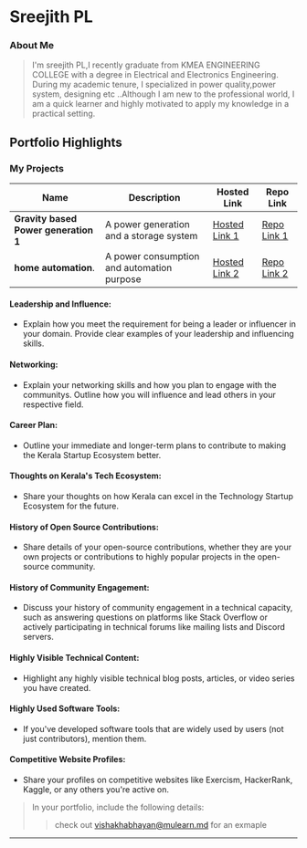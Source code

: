# Sreejith PL

### About Me

> I'm sreejith PL,I recently graduate from KMEA ENGINEERING COLLEGE with a degree in Electrical and Electronics Engineering. During my academic tenure, I specialized in power quality,power system, designing etc ..Although I am new to the professional world, I am a quick learner and highly motivated to apply my knowledge in a practical setting.


## Portfolio Highlights

### My Projects

| Name                                  | Description                                                               | Hosted Link                              | Repo Link                                                      |
|---------------------------------------|---------------------------------------------------------------------------|------------------------------------------|----------------------------------------------------------------|
| **Gravity based Power generation 1**  | A power generation and a storage system                                              | [Hosted Link 1](https://example.com)    | [Repo Link 1](https://github.com/username/project1)             |
| **home automation**.                  | A power consumption and automation purpose                                              | [Hosted Link 2](https://example.com)    | [Repo Link 2](https://github.com/username/project2)             |

#### Leadership and Influence:

- Explain how you meet the requirement for being a leader or influencer in your domain. Provide clear examples of your leadership and influencing skills.

#### Networking:

- Explain your networking skills and how you plan to engage with the communitys. Outline how you will influence and lead others in your respective field.

#### Career Plan:

- Outline your immediate and longer-term plans to contribute to making the Kerala Startup Ecosystem better.

#### Thoughts on Kerala's Tech Ecosystem:

- Share your thoughts on how Kerala can excel in the Technology Startup Ecosystem for the future.

#### History of Open Source Contributions:

- Share details of your open-source contributions, whether they are your own projects or contributions to highly popular projects in the open-source community.

#### History of Community Engagement:

-  Discuss your history of community engagement in a technical capacity, such as answering questions on platforms like Stack Overflow or actively participating in technical forums like mailing lists and Discord servers.

#### Highly Visible Technical Content:

- Highlight any highly visible technical blog posts, articles, or video series you have created.

#### Highly Used Software Tools:

- If you've developed software tools that are widely used by users (not just contributors), mention them.

#### Competitive Website Profiles:

- Share your profiles on competitive websites like Exercism, HackerRank, Kaggle, or any others you're active on.



> In your portfolio, include the following details:
>> check out [vishakhabhayan@mulearn.md](./profiles/vishakhabhayan@mulearn.md) for an exmaple

---
